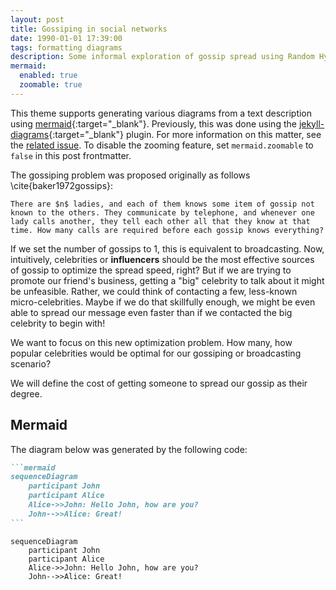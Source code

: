 ```yaml
---
layout: post
title: Gossiping in social networks 
date: 1990-01-01 17:39:00
tags: formatting diagrams
description: Some informal exploration of gossip spread using Random Hyperbolic Graphs (RGHs)
mermaid:
  enabled: true
  zoomable: true
---
```


This theme supports generating various diagrams from a text description using [mermaid](https://mermaid-js.github.io/mermaid/){:target="\_blank"}. Previously, this was done using the [jekyll-diagrams](https://github.com/zhustec/jekyll-diagrams){:target="\_blank"} plugin. For more information on this matter, see the [related issue](https://github.com/alshedivat/al-folio/issues/1609#issuecomment-1656995674). To disable the zooming feature, set `mermaid.zoomable` to `false` in this post frontmatter.

The gossiping problem was proposed originally as follows \cite{baker1972gossips}:

    There are $n$ ladies, and each of them knows some item of gossip not known to the others. They communicate by telephone, and whenever one lady calls another, they tell each other all that they know at that time. How many calls are required before each gossip knows everything?
    
If we set the number of gossips to 1, this is equivalent to broadcasting. Now, intuitively, celebrities or __influencers__ should be the most effective sources of gossip to optimize the spread speed, right? But if we are trying to promote our friend's business, getting a "big" celebrity to talk about it might be unfeasible. Rather, we could think of contacting a few, less-known micro-celebrities. Maybe if we do that skillfully enough, we might be even able to spread our message even faster than if we contacted the big celebrity to begin with!

We want to focus on this new optimization problem. How many, how popular celebrities would be optimal for our gossiping or broadcasting scenario?

We will define the cost of getting someone to spread our gossip as their degree.


## Mermaid

The diagram below was generated by the following code:

````markdown
```mermaid
sequenceDiagram
    participant John
    participant Alice
    Alice->>John: Hello John, how are you?
    John-->>Alice: Great!
```
````

```mermaid
sequenceDiagram
    participant John
    participant Alice
    Alice->>John: Hello John, how are you?
    John-->>Alice: Great!
```
